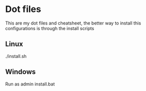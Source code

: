# Dot files

This are my dot files and cheatsheet, the better way to install this
configurations is through the install scripts

## Linux
./install.sh

## Windows
Run as admin install.bat
